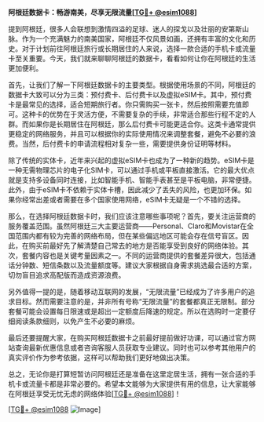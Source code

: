 **阿根廷数据卡：畅游南美，尽享无限流量[[TG💪+ @esim1088](https://t.me/s/esim1088)]**

提到阿根廷，很多人会联想到激情四溢的足球、迷人的探戈以及壮丽的安第斯山脉。作为一个充满魅力的南美国家，阿根廷不仅风景如画，还拥有丰富的文化和历史。对于计划前往阿根廷旅行或长期居住的人来说，选择一款合适的手机卡或流量卡至关重要。今天，我们就来聊聊阿根廷的数据卡，看看如何让你在阿根廷的生活更加便利。

首先，让我们了解一下阿根廷数据卡的主要类型。根据使用场景的不同，阿根廷的数据卡大致可以分为三类：预付费卡、后付费卡以及虚拟eSIM卡。其中，预付费卡是最常见的选择，适合短期旅行者。你只需购买一张卡，然后按照需要充值即可。这种卡的优势在于灵活方便，不需要复杂的手续，非常适合那些行程不定的人群。而如果你是长期居住在阿根廷，那么后付费卡可能更适合你。这类卡通常提供更稳定的网络服务，并且可以根据你的实际使用情况来调整套餐，避免不必要的浪费。当然，后付费卡的申请流程相对复杂一些，需要提供身份证明等材料。

除了传统的实体卡，近年来兴起的虚拟eSIM卡也成为了一种新的趋势。eSIM卡是一种无需物理芯片的电子化SIM卡，可以通过手机或平板直接激活。它的最大优点就是支持多设备同时连接，比如智能手机、智能手表甚至是平板电脑，非常便捷。此外，由于eSIM卡不依赖于实体卡槽，因此减少了丢失的风险，也更加环保。如果你经常出差或者需要在多个国家使用网络，eSIM卡无疑是一个不错的选择。

那么，在选择阿根廷数据卡时，我们应该注意哪些事项呢？首先，要关注运营商的服务覆盖范围。虽然阿根廷三大主要运营商——Personal、Claro和Movistar在全国范围内都有较为完善的网络布局，但在某些偏远地区可能会存在信号盲区。因此，在购买前最好先了解清楚自己常去的地方是否能享受到良好的网络体验。其次，套餐内容也是关键考量因素之一。不同的运营商提供的套餐差异很大，包括通话分钟数、短信条数以及流量额度等。建议大家根据自身需求挑选最合适的方案，切勿盲目追求高配版而造成资源浪费。

另外值得一提的是，随着移动互联网的发展，“无限流量”已经成为了许多用户的追求目标。然而需要注意的是，并非所有号称“无限流量”的套餐都真正无限制。部分套餐可能会设置每日限速或是超出一定额度后降速的规定。所以在选购时一定要仔细阅读条款细则，以免产生不必要的麻烦。

最后还要提醒大家，在购买阿根廷数据卡之前最好提前做好功课，可以通过官方网站查询最新优惠信息或者咨询客服人员获取专业建议。同时也可以参考其他用户的真实评价作为参考依据，这样可以帮助我们更好地做出决策。

总之，无论你是打算短暂访问阿根廷还是准备在这里定居生活，拥有一张合适的手机卡或流量卡都是非常必要的。希望本文能够为大家提供有用的信息，让大家能够在阿根廷享受无忧无虑的网络体验[[TG💪+ @esim1088](https://t.me/s/esim1088)]！

[[TG💪+ @esim1088](https://t.me/s/esim1088) ![Image](https://i.postimg.cc/4NQfJmqS/Snipaste-2025-05-13-00-14-12.png)]